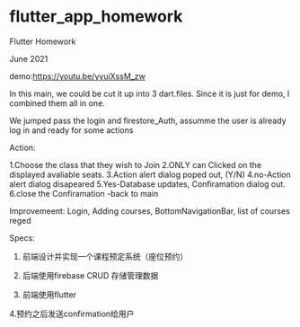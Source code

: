 # flutter_app_homework
 
 Flutter Homework

 June 2021
 
 demo:https://youtu.be/yyuiXssM_zw
 
 In this main, we could be cut it up into 3 dart.files. Since it is just for demo,
 I combined them all in one.
 
  We jumped pass the login and firestore_Auth, assumme the user is already log in
  and ready for some actions
 
  Action:
 
  1.Choose the class that they wish to Join
  2.ONLY can Clicked on the displayed avaliable seats.
  3.Action alert dialog poped out, (Y/N)
  4.no-Action alert dialog disapeared
  5.Yes-Database updates, Confiramation dialog out.
       6.close the Confiramation -back to main
       
       
       
  Improvemeent:
  Login, Adding courses, BottomNavigationBar, list of courses reged
 


Specs:

1. 前端设计并实现一个课程预定系统（座位预约）

2. 后端使用firebase CRUD 存储管理数据

3. 前端使用flutter

4.预约之后发送confirmation给用户

